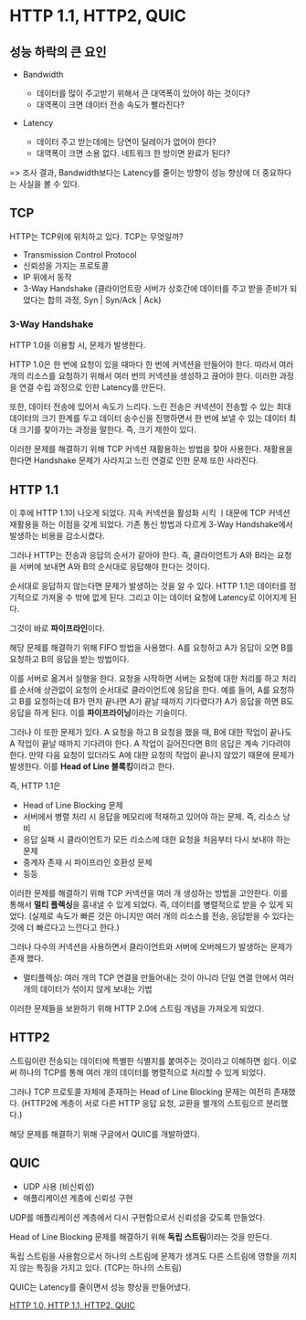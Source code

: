 # HTTP 1.1, HTTP2, QUIC

## 성능 하락의 큰 요인
* Bandwidth
    * 데이터를 많이 주고받기 위해서 큰 대역폭이 있어야 하는 것이다?
    * 대역폭이 크면 데이터 전송 속도가 빨라진다?

* Latency
    * 데이터 주고 받는데에는 당연이 딜레이가 없어야 한다?
    * 대역폭이 크면 소용 없다. 네트워크 한 방이면 완료가 된다?   

=> 조사 결과, Bandwidth보다는 Latency를 줄이는 방향이 성능 향상에 더 중요하다는 사실을 볼 수 있다.   

## TCP
HTTP는 TCP위에 위치하고 있다. TCP는 무엇일까?   

* Transmission Control Protocol
* 신뢰성을 가지는 프로토콜
* IP 위에서 동작
* 3-Way Handshake (클라이언트랑 서버가 상호간에 데이터를 주고 받을 준비가 되었다는 합의 과정, Syn | Syn/Ack | Ack)   

### 3-Way Handshake
HTTP 1.0을 이용할 시, 문제가 발생한다.   

HTTP 1.0은 한 번에 요청이 있을 때마다 한 번에 커넥션을 만들어야 한다. 따라서 여러 개의 리소스를 요청하기 위해서 여러 번의 커넥션을 생성하고 끊어야 한다. 이러한 과정을 연결 수립 과정으로 인한 Latency를 만든다.   

또한, 데이터 전송에 있어서 속도가 느리다. 느린 전송은 커넥션이 전송할 수 있는 최대 데이터의 크기 한계를 두고 데이터 송수신을 진행하면서 한 번에 보낼 수 있는 데이터 최대 크기를 찾아가는 과정을 말한다. 즉, 크기 제한이 있다.   

이러한 문제를 해결하기 위해 TCP 커넥션 재활용하는 방법을 찾아 사용한다. 재활용을 한다면 Handshake 문제가 사라지고 느린 연결로 인한 문제 또한 사라진다.   

## HTTP 1.1
이 후에 HTTP 1.1이 나오게 되었다. 지속 커넥션을 활성화 시킥 ㅣ대문에 TCP 커넥션 재활용을 하는 이점을 갖게 되었다. 기존 통신 방법과 다르게 3-Way Handshake에서 발생하는 비용을 감소시켰다.   

그러나 HTTP는 전송과 응답의 순서가 같아야 한다. 즉, 클라이언트가 A와 B라는 요청을 서버에 보내면 A와 B의 순서대로 응답해야 한다는 것이다.   

순서대로 응답하지 않는다면 문제가 발생하는 것을 알 수 있다. HTTP 1.1은 데이터를 정기적으로 가져올 수 밖에 없게 된다. 그리고 이는 데이터 요청에 Latency로 이어지게 된다.   

그것이 바로 <b>파이프라인</b>이다.   

해당 문제를 해결하기 위해 FIFO 방법을 사용했다. A를 요청하고 A가 응답이 오면 B를 요청하고 B의 응답을 받는 방법이다.   

이를 서버로 옮겨서 실행을 한다. 요청을 시작하면 서버는 요청에 대한 처리를 하고 처리를 순서에 상관없이 요청의 순서대로 클라이언트에 응답을 한다. 예를 들어, A를 요청하고 B를 요청하는데 B가 먼저 끝나면 A가 끝날 때까지 기다렸다가 A가 응답을 하면 B도 응답을 하게 된다. 이를 <b>파이프라이닝</b>이라는 기술이다.   

그러나 이 또한 문제가 있다. A 요청을 하고 B 요청을 했을 때, B에 대한 작업이 끝나도 A 작업이 끝날 때까지 기다려야 한다. A 작업이 길어진다면 B의 응답은 계속 기다려야 한다. 만약 다음 요청이 있더라도 A에 대한 요청의 작업이 끝나지 않았기 때문에 문제가 발생한다. 이를 <b>Head of Line 블록킹</b>이라고 한다.   

즉, HTTP 1.1은   

* Head of Line Blocking 문제
* 서버에서 병렬 처리 시 응답을 메모리에 적재하고 있어야 하는 문제. 즉, 리소스 낭비
* 응답 실패 시 클라이언트가 모든 리소스에 대한 요청을 처음부터 다시 보내야 하는 문제
* 중계자 존재 시 파이프라인 호환성 문제
* 등등   

이러한 문제를 해결하기 위해 TCP 커넥션을 여러 개 생성하는 방법을 고안한다. 이를 통해서 <b>멀티 플렉싱</b>을 흉내낼 수 있게 되었다. 즉, 데이터를 병렬적으로 받을 수 있게 되었다. (실제로 속도가 빠른 것은 아니지만 여러 개의 리소스를 전송, 응답받을 수 있다는 것에 더 빠르다고 느낀다고 한다.)   

그러나 다수의 커넥션을 사용하면서 클라이언트와 서버에 오버헤드가 발생하는 문제가 존재 했다.   

* 멀티플렉싱: 여러 개의 TCP 연결을 만들어내는 것이 아니라 단일 연결 안에서 여러 개의 데이터가 섞이지 않게 보내는 기법   

이러한 문제들을 보완하기 위해 HTTP 2.0에 스트림 개념을 가져오게 되었다.

## HTTP2
스트림이란 전송되는 데이터에 특별한 식별지를 붙여주는 것이라고 이해하면 쉽다. 이로써 하나의 TCP를 통해 여러 개의 데이터를 병렬적으로 처리할 수 있게 되었다.   

그러나 TCP 프로토콜 자체에 존재하는 Head of Line Blocking 문제는 여전히 존재했다. (HTTP2에 계층이 서로 다른 HTTP 응답 요청, 교환을 별개의 스트림으르 분리했다.)   

해당 문제를 해결하기 위해 구글에서 QUIC를 개발하였다.   

## QUIC
* UDP 사용 (비신뢰성)
* 애플리케이션 계층에 신뢰성 구현   

UDP를 애플리케이션 계층에서 다시 구현함으로서 신뢰성을 갖도록 만들었다.   

Head of Line Blocking 문제를 해결하기 위해 <b>독립 스트림</b>이라는 것을 만든다.   

독립 스트림을 사용함으로서 하나의 스트림에 문제가 생겨도 다른 스트림에 영향을 끼치지 않는 특징을 가지고 있다. (TCP는 하나의 스트림)   

QUIC는 Latency를 줄이면서 성능 향상을 만들어냈다.

[HTTP 1.0, HTTP 1.1, HTTP2, QUIC](https://www.youtube.com/watch?v=ZgSC5K1sUYM)


